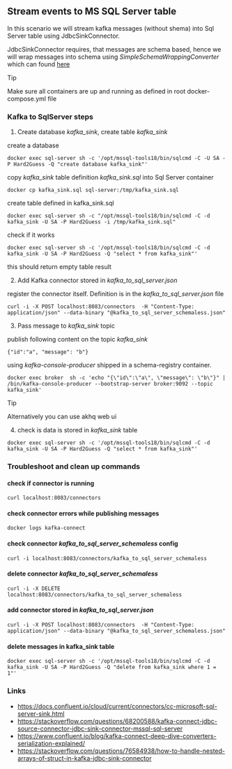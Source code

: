 ## Stream events to MS SQL Server table

In this scenario we will stream kafka messages (without shema) into Sql Server table using JdbcSinkConnector.

JdbcSinkConnector requires, that messages are schema based, hence we will wrap messages 
into schema using *SimpleSchemaWrappingConverter* which can found [here](https://github.com/tomaszkubacki/schema_wrapping)


>[!TIP]
>Make sure all containers are up and running as defined in root docker-compose.yml file

### Kafka to SqlServer steps

1. Create database *kafka_sink*, create table *kafka_sink* 

create a database 
```shell
docker exec sql-server sh -c '/opt/mssql-tools18/bin/sqlcmd -C -U SA -P Hard2Guess -Q "create database kafka_sink"'
```

copy *kafka_sink* table definition *kafka_sink.sql* into Sql Server container
```shell
docker cp kafka_sink.sql sql-server:/tmp/kafka_sink.sql
```

create table defined in kafka_sink.sql
```shell
docker exec sql-server sh -c "/opt/mssql-tools18/bin/sqlcmd -C -d kafka_sink -U SA -P Hard2Guess -i /tmp/kafka_sink.sql"
```

check if it works
```shell
docker exec sql-server sh -c '/opt/mssql-tools18/bin/sqlcmd -C -d kafka_sink -U SA -P Hard2Guess -Q "select * from kafka_sink"'
```
this should return empty table result

2. Add Kafka connector stored in *kafka_to_sql_server.json*

register the connector itself. Definition is in the *kafka_to_sql_server.json* file
```shell
curl -i -X POST localhost:8083/connectors  -H "Content-Type: application/json" --data-binary "@kafka_to_sql_server_schemaless.json"
```

3. Pass message to *kafka_sink* topic

publish following content on the topic *kafka_sink* 
```
{"id":"a", "message": "b"}
```

using *kafka-console-producer* shipped in a schema-registry container.
  
```shell
docker exec broker  sh -c 'echo "{\"id\":\"a\", \"message\": \"b\"}" | /bin/kafka-console-producer --bootstrap-server broker:9092 --topic kafka_sink'
  ```
  
> [!TIP]
> Alternatively you can use akhq web ui

4. check is data is stored in *kafka_sink* table


```shell
docker exec sql-server sh -c '/opt/mssql-tools18/bin/sqlcmd -C -d kafka_sink -U SA -P Hard2Guess -Q "select * from kafka_sink"'
```

### Troubleshoot and clean up commands

#### check if connector is running
```shell 
curl localhost:8083/connectors
```

#### check connector errors while publishing messages
```
docker logs kafka-connect
```

#### check connector *kafka_to_sql_server_schemaless* config

```shell 
curl -i localhost:8083/connectors/kafka_to_sql_server_schemaless
```

#### delete connector  *kafka_to_sql_server_schemaless*

```shell 
curl -i -X DELETE localhost:8083/connectors/kafka_to_sql_server_schemaless
```

#### add connector stored in *kafka_to_sql_server.json*

```shell
curl -i -X POST localhost:8083/connectors  -H "Content-Type: application/json" --data-binary "@kafka_to_sql_server_schemaless.json"
```

#### delete messages in kafka_sink table

```shell
docker exec sql-server sh -c '/opt/mssql-tools18/bin/sqlcmd -C -d kafka_sink -U SA -P Hard2Guess -Q "delete from kafka_sink where 1 = 1"'
```

### Links

- https://docs.confluent.io/cloud/current/connectors/cc-microsoft-sql-server-sink.html
- https://stackoverflow.com/questions/68200588/kafka-connect-jdbc-source-connector-jdbc-sink-connector-mssql-sql-server
- https://www.confluent.io/blog/kafka-connect-deep-dive-converters-serialization-explained/
- https://stackoverflow.com/questions/76584938/how-to-handle-nested-arrays-of-struct-in-kafka-jdbc-sink-connector
